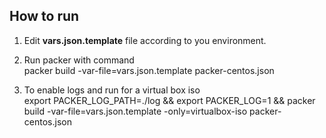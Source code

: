 ## How to run 
1. Edit **vars.json.template** file according to you environment.   

2. Run packer with command   
	packer build -var-file=vars.json.template packer-centos.json  

3. To enable logs and run for a virtual box iso   
	export PACKER_LOG_PATH=./log &&  export  PACKER_LOG=1 && packer build -var-file=vars.json.template -only=virtualbox-iso packer-centos.json	

